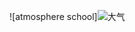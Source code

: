![atmosphere school]![大气](https://user-images.githubusercontent.com/55071192/114416852-ac910a00-9be3-11eb-9b4e-6cce034d81da.jpg)

